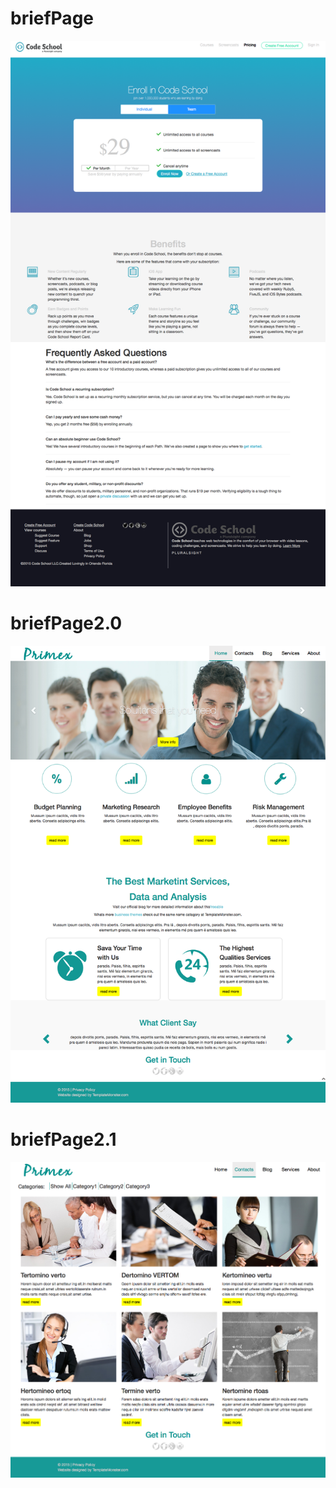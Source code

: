 # briefPage
![image](https://github.com/Henry-yin/briefPage/blob/master/briefPage/briefPage.png)
# briefPage2.0
![image](https://github.com/Henry-yin/briefPage/blob/master/briefPage2.0/briefPage2.0.png)
# briefPage2.1
![image](https://github.com/Henry-yin/briefPage/blob/master/briefPage2.0/briefPage2.1.png)
